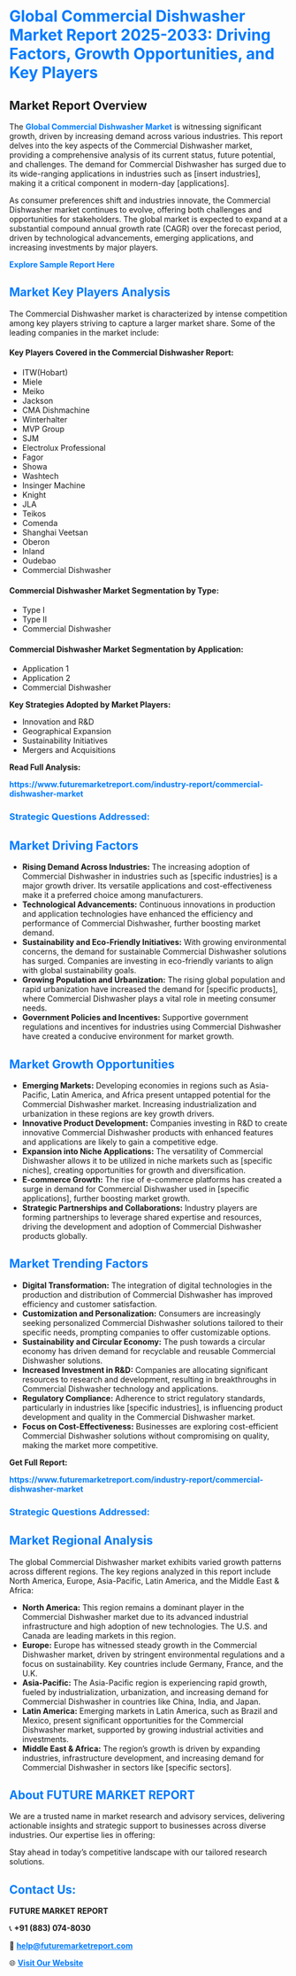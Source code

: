 <h1 style="color: #007BFF;">Global Commercial Dishwasher Market Report 2025-2033: Driving Factors, Growth Opportunities, and Key Players</h1>

<section id="overview">
<h2>Market Report Overview</h2>
<p>The <a href="https://www.futuremarketreport.com/industry-report/commercial-dishwasher-market" style="color: #007BFF; text-decoration: none;"><strong>Global Commercial Dishwasher Market</strong></a> is witnessing significant growth, driven by increasing demand across various industries. This report delves into the key aspects of the Commercial Dishwasher market, providing a comprehensive analysis of its current status, future potential, and challenges. The demand for Commercial Dishwasher has surged due to its wide-ranging applications in industries such as [insert industries], making it a critical component in modern-day [applications].</p>
<p>As consumer preferences shift and industries innovate, the Commercial Dishwasher market continues to evolve, offering both challenges and opportunities for stakeholders. The global market is expected to expand at a substantial compound annual growth rate (CAGR) over the forecast period, driven by technological advancements, emerging applications, and increasing investments by major players.</p>
</section>

<section id="overview">
<p><a href="https://www.futuremarketreport.com/request-sample/reportId=98592" style="color: #007BFF; text-decoration: none;"><strong>Explore Sample Report Here</strong></a></p>
</section>

<section id="key-players">
<h2 style="color: #007BFF;">Market Key Players Analysis</h2>
<p>The Commercial Dishwasher market is characterized by intense competition among key players striving to capture a larger market share. Some of the leading companies in the market include:</p>
<h4>Key Players Covered in the Commercial Dishwasher Report:</h4>
<ul><li>ITW(Hobart)</li><li>Miele</li><li>Meiko</li><li>Jackson</li><li>CMA Dishmachine</li><li>Winterhalter</li><li>MVP Group</li><li>SJM</li><li>Electrolux Professional</li><li>Fagor</li><li>Showa</li><li>Washtech</li><li>Insinger Machine</li><li>Knight</li><li>JLA</li><li>Teikos</li><li>Comenda</li><li>Shanghai Veetsan</li><li>Oberon</li><li>Inland</li><li>Oudebao</li><li>Commercial Dishwasher</li></ul>
<h4>Commercial Dishwasher Market Segmentation by Type:</h4>
<ul><li>Type I</li><li>Type II</li><li>Commercial Dishwasher</li></ul>

<h4>Commercial Dishwasher Market Segmentation by Application:</h4>
<ul><li>Application 1</li><li>Application 2</li><li>Commercial Dishwasher</li></ul>
<p><strong>Key Strategies Adopted by Market Players:</strong></p>
<ul>
<li>Innovation and R&D</li>
<li>Geographical Expansion</li>
<li>Sustainability Initiatives</li>
<li>Mergers and Acquisitions</li>
</ul>
</section>

<section>
<p><strong>Read Full Analysis: </strong></p><a href="https://www.futuremarketreport.com/industry-report/commercial-dishwasher-market" style="color: #007BFF; text-decoration: none;"><strong>https://www.futuremarketreport.com/industry-report/commercial-dishwasher-market</strong></a>
<h3 style="color: #007BFF;">Strategic Questions Addressed:</h3>
</section>

<section id="driving-factors">
<h2 style="color: #007BFF;">Market Driving Factors</h2>
<ul>
<li><strong>Rising Demand Across Industries:</strong> The increasing adoption of Commercial Dishwasher in industries such as [specific industries] is a major growth driver. Its versatile applications and cost-effectiveness make it a preferred choice among manufacturers.</li>
<li><strong>Technological Advancements:</strong> Continuous innovations in production and application technologies have enhanced the efficiency and performance of Commercial Dishwasher, further boosting market demand.</li>
<li><strong>Sustainability and Eco-Friendly Initiatives:</strong> With growing environmental concerns, the demand for sustainable Commercial Dishwasher solutions has surged. Companies are investing in eco-friendly variants to align with global sustainability goals.</li>
<li><strong>Growing Population and Urbanization:</strong> The rising global population and rapid urbanization have increased the demand for [specific products], where Commercial Dishwasher plays a vital role in meeting consumer needs.</li>
<li><strong>Government Policies and Incentives:</strong> Supportive government regulations and incentives for industries using Commercial Dishwasher have created a conducive environment for market growth.</li>
</ul>
</section>

<section id="growth-opportunities">
<h2 style="color: #007BFF;">Market Growth Opportunities</h2>
<ul>
<li><strong>Emerging Markets:</strong> Developing economies in regions such as Asia-Pacific, Latin America, and Africa present untapped potential for the Commercial Dishwasher market. Increasing industrialization and urbanization in these regions are key growth drivers.</li>
<li><strong>Innovative Product Development:</strong> Companies investing in R&D to create innovative Commercial Dishwasher products with enhanced features and applications are likely to gain a competitive edge.</li>
<li><strong>Expansion into Niche Applications:</strong> The versatility of Commercial Dishwasher allows it to be utilized in niche markets such as [specific niches], creating opportunities for growth and diversification.</li>
<li><strong>E-commerce Growth:</strong> The rise of e-commerce platforms has created a surge in demand for Commercial Dishwasher used in [specific applications], further boosting market growth.</li>
<li><strong>Strategic Partnerships and Collaborations:</strong> Industry players are forming partnerships to leverage shared expertise and resources, driving the development and adoption of Commercial Dishwasher products globally.</li>
</ul>
</section>

<section id="trending-factors">
<h2 style="color: #007BFF;">Market Trending Factors</h2>
<ul>
<li><strong>Digital Transformation:</strong> The integration of digital technologies in the production and distribution of Commercial Dishwasher has improved efficiency and customer satisfaction.</li>
<li><strong>Customization and Personalization:</strong> Consumers are increasingly seeking personalized Commercial Dishwasher solutions tailored to their specific needs, prompting companies to offer customizable options.</li>
<li><strong>Sustainability and Circular Economy:</strong> The push towards a circular economy has driven demand for recyclable and reusable Commercial Dishwasher solutions.</li>
<li><strong>Increased Investment in R&D:</strong> Companies are allocating significant resources to research and development, resulting in breakthroughs in Commercial Dishwasher technology and applications.</li>
<li><strong>Regulatory Compliance:</strong> Adherence to strict regulatory standards, particularly in industries like [specific industries], is influencing product development and quality in the Commercial Dishwasher market.</li>
<li><strong>Focus on Cost-Effectiveness:</strong> Businesses are exploring cost-efficient Commercial Dishwasher solutions without compromising on quality, making the market more competitive.</li>
</ul>
</section>

<section>
<p><strong>Get Full Report: </strong></p><a href="https://www.futuremarketreport.com/industry-report/commercial-dishwasher-market" style="color: #007BFF; text-decoration: none;"><strong>https://www.futuremarketreport.com/industry-report/commercial-dishwasher-market</strong></a>
<h3 style="color: #007BFF;">Strategic Questions Addressed:</h3>
</section>


<section id="regional-analysis">
<h2 style="color: #007BFF;">Market Regional Analysis</h2>
<p>The global Commercial Dishwasher market exhibits varied growth patterns across different regions. The key regions analyzed in this report include North America, Europe, Asia-Pacific, Latin America, and the Middle East & Africa:</p>
<ul>
<li><strong>North America:</strong> This region remains a dominant player in the Commercial Dishwasher market due to its advanced industrial infrastructure and high adoption of new technologies. The U.S. and Canada are leading markets in this region.</li>
<li><strong>Europe:</strong> Europe has witnessed steady growth in the Commercial Dishwasher market, driven by stringent environmental regulations and a focus on sustainability. Key countries include Germany, France, and the U.K.</li>
<li><strong>Asia-Pacific:</strong> The Asia-Pacific region is experiencing rapid growth, fueled by industrialization, urbanization, and increasing demand for Commercial Dishwasher in countries like China, India, and Japan.</li>
<li><strong>Latin America:</strong> Emerging markets in Latin America, such as Brazil and Mexico, present significant opportunities for the Commercial Dishwasher market, supported by growing industrial activities and investments.</li>
<li><strong>Middle East & Africa:</strong> The region’s growth is driven by expanding industries, infrastructure development, and increasing demand for Commercial Dishwasher in sectors like [specific sectors].</li>
</ul>
</section>

<footer>
<h2 style="color: #007BFF;">About FUTURE MARKET REPORT</h2>
<p>We are a trusted name in market research and advisory services, delivering actionable insights and strategic support to businesses across diverse industries. Our expertise lies in offering:</p>

<p>Stay ahead in today’s competitive landscape with our tailored research solutions.</p>

<h2 style="color: #007BFF;">Contact Us:</h2>
<p><strong>FUTURE MARKET REPORT</strong></p>
<p>📞 <strong>+91 (883) 074-8030</strong></p>
<p>📧 <strong><a href="mailto:help@futuremarketreport.com" style="color: #007BFF;">help@futuremarketreport.com</a></strong></p>
<p>🌐 <strong><a href="https://www.futuremarketreport.com/" style="color: #007BFF;">Visit Our Website</a></strong></p>
</footer>